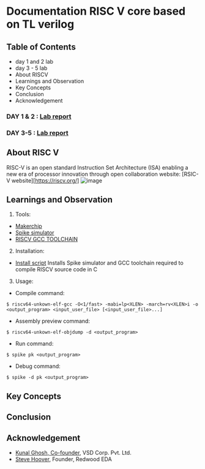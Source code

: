 # Documentation  RISC V core based on TL verilog 
## Table of Contents
- day 1 and 2 lab
- day 3 - 5 lab
- About RISCV
- Learnings and Observation
- Key Concepts
- Conclusion
- Acknowledgement

### DAY 1 & 2 : [Lab report](https://github.com/RISCV-MYTH-WORKSHOP/riscv_myth_workshop_nov22-amrithHN/tree/master/Day2)

### DAY 3-5 : [Lab report](https://github.com/RISCV-MYTH-WORKSHOP/riscv_myth_workshop_nov22-amrithHN/tree/master/Day3_5)

## About RISC V 
RISC-V is an open standard Instruction Set Architecture (ISA) enabling a new era of processor innovation through open collaboration
  website: [RSIC-V website][https://riscv.org/]
![image](https://riscv.org/wp-content/uploads/2020/06/riscv-color.svg)

## Learnings and Observation

1. Tools: 
- [Makerchip](www.makerchip.com)
- [Spike simulator](https://github.com/riscv-software-src/riscv-isa-sim)
- [RISCV GCC TOOLCHAIN](https://github.com/riscv-collab/riscv-gnu-toolchain)
  
2. Installation:
- [Install script](https://github.com/kunalg123/riscv_workshop_collaterals/blob/master/run.sh)
Installs Spike simulator and GCC toolchain required to  compile RISCV source code in C

3. Usage:

- Compile command:

```$ riscv64-unkown-elf-gcc -O<1/fast> -mabi=lp<XLEN> -march=rv<XLEN>i -o <output_program> <input_user_file> [<input_user_file>...]```

- Assembly preview command:

```$ riscv64-unkown-elf-objdump -d <output_program>```

- Run command:

```$ spike pk <output_program>```

- Debug command:

```$ spike -d pk <output_program> ```
  
## Key Concepts


## Conclusion

## Acknowledgement
- [Kunal Ghosh, Co-founder](https://github.com/kunalg123), VSD Corp. Pvt. Ltd.
- [Steve Hoover](https://github.com/stevehoover), Founder, Redwood EDA
